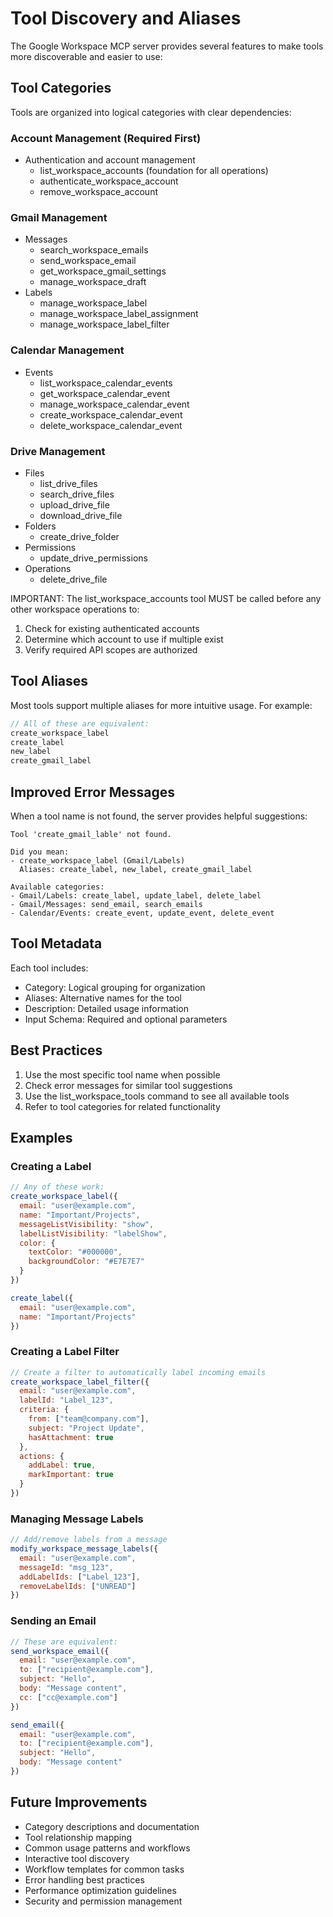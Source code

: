 # Tool Discovery and Aliases

The Google Workspace MCP server provides several features to make tools more discoverable and easier to use:

## Tool Categories

Tools are organized into logical categories with clear dependencies:

### Account Management (Required First)
- Authentication and account management
  - list_workspace_accounts (foundation for all operations)
  - authenticate_workspace_account
  - remove_workspace_account

### Gmail Management
- Messages
  - search_workspace_emails
  - send_workspace_email
  - get_workspace_gmail_settings
  - manage_workspace_draft
- Labels
  - manage_workspace_label
  - manage_workspace_label_assignment
  - manage_workspace_label_filter

### Calendar Management
- Events
  - list_workspace_calendar_events
  - get_workspace_calendar_event
  - manage_workspace_calendar_event
  - create_workspace_calendar_event
  - delete_workspace_calendar_event

### Drive Management
- Files
  - list_drive_files
  - search_drive_files
  - upload_drive_file
  - download_drive_file
- Folders
  - create_drive_folder
- Permissions
  - update_drive_permissions
- Operations
  - delete_drive_file

IMPORTANT: The list_workspace_accounts tool MUST be called before any other workspace operations to:
1. Check for existing authenticated accounts
2. Determine which account to use if multiple exist
3. Verify required API scopes are authorized

## Tool Aliases

Most tools support multiple aliases for more intuitive usage. For example:

```javascript
// All of these are equivalent:
create_workspace_label
create_label
new_label
create_gmail_label
```

## Improved Error Messages

When a tool name is not found, the server provides helpful suggestions:

```
Tool 'create_gmail_lable' not found.

Did you mean:
- create_workspace_label (Gmail/Labels)
  Aliases: create_label, new_label, create_gmail_label

Available categories:
- Gmail/Labels: create_label, update_label, delete_label
- Gmail/Messages: send_email, search_emails
- Calendar/Events: create_event, update_event, delete_event
```

## Tool Metadata

Each tool includes:

- Category: Logical grouping for organization
- Aliases: Alternative names for the tool
- Description: Detailed usage information
- Input Schema: Required and optional parameters

## Best Practices

1. Use the most specific tool name when possible
2. Check error messages for similar tool suggestions
3. Use the list_workspace_tools command to see all available tools
4. Refer to tool categories for related functionality

## Examples

### Creating a Label

```javascript
// Any of these work:
create_workspace_label({
  email: "user@example.com",
  name: "Important/Projects",
  messageListVisibility: "show",
  labelListVisibility: "labelShow",
  color: {
    textColor: "#000000",
    backgroundColor: "#E7E7E7"
  }
})

create_label({
  email: "user@example.com",
  name: "Important/Projects"
})
```

### Creating a Label Filter

```javascript
// Create a filter to automatically label incoming emails
create_workspace_label_filter({
  email: "user@example.com",
  labelId: "Label_123",
  criteria: {
    from: ["team@company.com"],
    subject: "Project Update",
    hasAttachment: true
  },
  actions: {
    addLabel: true,
    markImportant: true
  }
})
```

### Managing Message Labels

```javascript
// Add/remove labels from a message
modify_workspace_message_labels({
  email: "user@example.com",
  messageId: "msg_123",
  addLabelIds: ["Label_123"],
  removeLabelIds: ["UNREAD"]
})
```

### Sending an Email

```javascript
// These are equivalent:
send_workspace_email({
  email: "user@example.com",
  to: ["recipient@example.com"],
  subject: "Hello",
  body: "Message content",
  cc: ["cc@example.com"]
})

send_email({
  email: "user@example.com",
  to: ["recipient@example.com"],
  subject: "Hello",
  body: "Message content"
})
```

## Future Improvements

- Category descriptions and documentation
- Tool relationship mapping
- Common usage patterns and workflows
- Interactive tool discovery
- Workflow templates for common tasks
- Error handling best practices
- Performance optimization guidelines
- Security and permission management
